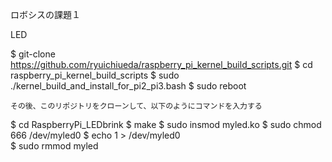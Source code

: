 ロボシスの課題１

LED

$ git-clone https://github.com/ryuichiueda/raspberry_pi_kernel_build_scripts.git
$ cd raspberry_pi_kernel_build_scripts
$ sudo ./kernel_build_and_install_for_pi2_pi3.bash
$ sudo reboot
```  
その後、このリポジトリをクローンして、以下のようにコマンドを入力する  
```
$ cd RaspberryPi_LEDbrink
$ make
$ sudo insmod myled.ko
$ sudo chmod 666 /dev/myled0
$ echo 1 > /dev/myled0  
$ sudo rmmod myled
```
